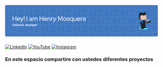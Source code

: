 # ![Banner](banner.png)

[![LinkedIn](https://img.shields.io/badge/linkedin-%230077B5.svg?style=for-the-badge&logo=linkedin&logoColor=white)](https://www.linkedin.com/in/henrym718/)
[![YouTube](https://img.shields.io/badge/YouTube-%23FF0000.svg?style=for-the-badge&logo=YouTube&logoColor=white)](https://www.youtube.com/@henrymosqueradev)
[![Instagram](https://img.shields.io/badge/Instagram-%23E4405F.svg?style=for-the-badge&logo=Instagram&logoColor=white)](https://www.instagram.com/henmos718)

### En este espacio compartire con ustedes diferentes proyectos 
